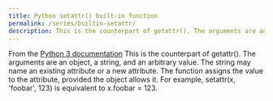 ```yaml
---
title: Python setattr() built-in function
permalink: /series/builtin-setattr/
description: This is the counterpart of getattr(). The arguments are an object, a string, and an arbitrary value. The string may name an existing attribute or a new attribute. The function assigns the value to the attribute, provided the object allows it. For example, setattr(x, 'foobar', 123) is equivalent to x.foobar = 123.
---
```



<base-disclaimer>
  <base-disclaimer-title>
    From the <a target="_blank" href="https://docs.python.org/3/library/functions.html#setattr">Python 3 documentation</a>
  </base-disclaimer-title>
  <base-disclaimer-content>
   This is the counterpart of getattr(). The arguments are an object, a string, and an arbitrary value. The string may name an existing attribute or a new attribute. The function assigns the value to the attribute, provided the object allows it. For example, setattr(x, 'foobar', 123) is equivalent to x.foobar = 123.
  </base-disclaimer-content>
</base-disclaimer>

<!-- remove this tag to start editing this page -->
<empty-section />
<!-- remove this tag to start editing this page -->
